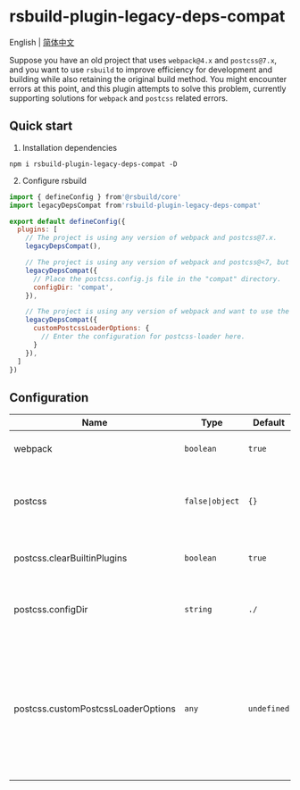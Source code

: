 # rsbuild-plugin-legacy-deps-compat

English | [简体中文](./README.zh_CN.md)

Suppose you have an old project that uses `webpack@4.x` and `postcss@7.x`, and you want to use `rsbuild` to improve efficiency for development and building while also retaining the original build method. You might encounter errors at this point, and this plugin attempts to solve this problem, currently supporting solutions for `webpack` and `postcss` related errors.

## Quick start
1. Installation dependencies
```
npm i rsbuild-plugin-legacy-deps-compat -D
```
2. Configure rsbuild
```js
import { defineConfig } from'@rsbuild/core'
import legacyDepsCompat from'rsbuild-plugin-legacy-deps-compat'

export default defineConfig({
  plugins: [
    // The project is using any version of webpack and postcss@7.x.
    legacyDepsCompat(),

    // The project is using any version of webpack and postcss@<7, but want to use postcss@8 in rsbuild.
    legacyDepsCompat({
      // Place the postcss.config.js file in the "compat" directory.
      configDir: 'compat',
    }),

    // The project is using any version of webpack and want to use the previously existing postcss in the project.
    legacyDepsCompat({
      customPostcssLoaderOptions: {
        // Enter the configuration for postcss-loader here.
      }
    }),
  ]
})
```

## Configuration

| Name                              | Type            | Default    | Description                                                    |
| --------------------------------- | --------------- | ---------- | -------------------------------------------------------------- |
| webpack                           | `boolean`       | `true`     | Whether to set an alias for `webpack`                          |
| postcss                           | `false\|object` | `{}`       | `postcss` related configuration, set to `false` for no changes |
| postcss.clearBuiltinPlugins       | `boolean`       | `true`     | Whether to clear built-in `postcss` plugins                    |
| postcss.configDir                 | `string`        | `./`       | The directory where the `postcss` configuration file is located|
| postcss.customPostcssLoaderOptions| `any`           | `undefined`| `postcss-loader` options, setting this will use a custom `postcss-loader`. Make sure you have installed `postcss-loader`和`postcss`.|
